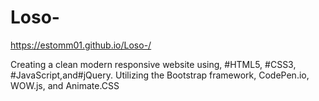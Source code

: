 # Loso-
https://estomm01.github.io/Loso-/

Creating a clean modern responsive website using, #HTML5, #CSS3, #JavaScript,and#jQuery.
Utilizing the Bootstrap framework, CodePen.io, WOW.js, and Animate.CSS
